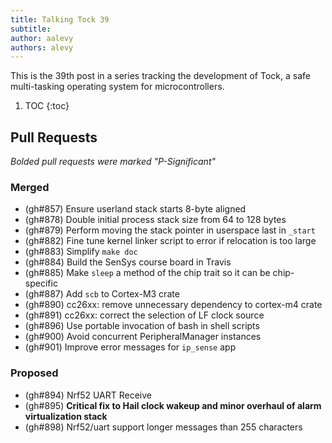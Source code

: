 ```yaml
---
title: Talking Tock 39
subtitle:
author: aalevy
authors: alevy
---
```


This is the 39th post in a series tracking the development of Tock, a safe
multi-tasking operating system for microcontrollers.

1. TOC
{:toc}

## Pull Requests

_Bolded pull requests were marked "P-Significant"_

### Merged

  * (gh#857) Ensure userland stack starts 8-byte aligned
  * (gh#878) Double initial process stack size from 64 to 128 bytes
  * (gh#879) Perform moving the stack pointer in userspace last in `_start`
  * (gh#882) Fine tune kernel linker script to error if relocation is too large
  * (gh#883) Simplify `make doc`
  * (gh#884) Build the SenSys course board in Travis
  * (gh#885) Make `sleep` a method of the chip trait so it can be chip-specific
  * (gh#887) Add `scb` to Cortex-M3 crate
  * (gh#890) cc26xx: remove unnecessary dependency to cortex-m4 crate
  * (gh#891) cc26xx: correct the selection of LF clock source
  * (gh#896) Use portable invocation of bash in shell scripts
  * (gh#900) Avoid concurrent PeripheralManager instances
  * (gh#901) Improve error messages for `ip_sense` app

### Proposed

  * (gh#894) Nrf52 UART Receive
  * (gh#895) **Critical fix to Hail clock wakeup and minor overhaul of alarm virtualization stack**
  * (gh#898) Nrf52/uart support longer messages than 255 characters

